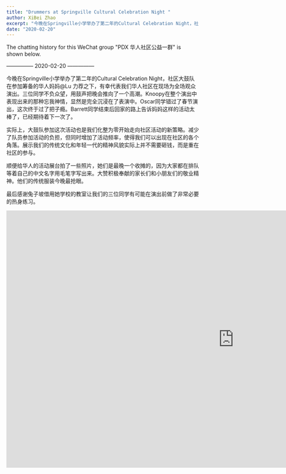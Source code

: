 ```yaml
---
title: "Drummers at Springville Cultural Celebration Night "
author: XiBei Zhao
excerpt: "今晚在Springville小学举办了第二年的Cultural Celebration Night，社区大鼓队代表我们华人社区在现场为全场观众演出。三位同学不负众望，用鼓声把晚会推向了一个高潮。Knoopy在整个演出中表现出来的那种忘我神情，完全沉浸在了表演中。Oscar同学错过了春节演出，这次终于过了把子瘾。Barrett同学结束后回家的路上告诉妈妈这样的活动太棒了，已经期待着下一次了。"
date: "2020-02-20"
---
```

The chatting history for this WeChat group "PDX 华人社区公益一群" is shown below.

—————  2020-02-20  —————

今晚在Springville小学举办了第二年的Cultural Celebration Night，社区大鼓队在参加筹备的华人妈妈@Lu 力荐之下，有幸代表我们华人社区在现场为全场观众演出。三位同学不负众望，用鼓声把晚会推向了一个高潮。Knoopy在整个演出中表现出来的那种忘我神情，显然是完全沉浸在了表演中。Oscar同学错过了春节演出，这次终于过了把子瘾。Barrett同学结束后回家的路上告诉妈妈这样的活动太棒了，已经期待着下一次了。

实际上，大鼓队参加这次活动也是我们化整为零开始走向社区活动的新策略。减少了队员参加活动的负担，但同时增加了活动频率，使得我们可以出现在社区的各个角落。展示我们的传统文化和年轻一代的精神风貌实际上并不需要砸钱，而是重在社区的参与。

顺便给华人的活动展台拍了一些照片，她们是最晚一个收摊的，因为大家都在排队等着自己的中文名字用毛笔字写出来。大赞积极奉献的家长们和小朋友们的敬业精神。他们的传统服装今晚最抢眼。

最后感谢兔子坡借用她学校的教室让我们的三位同学有可能在演出前做了非常必要的热身练习。

<iframe width="1189" height="673" src="https://www.youtube.com/embed/Yk-jwg_HBxI" frameborder="0" allow="accelerometer; autoplay; encrypted-media; gyroscope; picture-in-picture" allowfullscreen></iframe>
